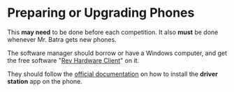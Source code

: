 # Preparing or Upgrading Phones

This **may need** to be done before each competition. It also **must** be done whenever Mr. Batra gets new phones.

The software manager should borrow or have a Windows computer, and get the free software "[Rev Hardware Client](https://docs.revrobotics.com/rev-hardware-client)" on it.

They should follow the [official documentation](https://docs.revrobotics.com/rev-hardware-client/android-device/installing-rc-ds-applications) on how to install the **driver station** app on the phone.
